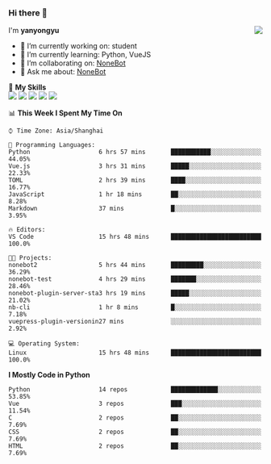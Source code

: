 ### Hi there 👋

<a href="#">
  <img align="right" src="https://github-readme-stats.vercel.app/api?username=yanyongyu&count_private=true&show_icons=true&bg_color=15,f2f7fd,E0EAFC" />
</a>

I'm **yanyongyu**

- 🔭 I’m currently working on: student
- 🌱 I’m currently learning: Python, VueJS
- 👯 I’m collaborating on: [NoneBot](https://github.com/nonebot)
- 💬 Ask me about: [NoneBot](https://github.com/nonebot)

🌟 **My Skills**  
![](https://img.shields.io/badge/-Python-3e74a2?style=flat-square&logo=Python&logoColor=fff)
![](https://img.shields.io/badge/-Vue-4fc08d?style=flat-square&logo=Vue.js&logoColor=fff)
![](https://img.shields.io/badge/-Node.js-339933?style=flat-square&logo=Node.js&logoColor=fff)
![](https://img.shields.io/badge/-Docker-2496ED?style=flat-square&logo=Docker&logoColor=fff)
![](https://img.shields.io/badge/-Linux-000000?style=flat-square&logo=Linux&logoColor=fff)

<!--START_SECTION:waka-->
📊 **This Week I Spent My Time On** 

```text
⌚︎ Time Zone: Asia/Shanghai

💬 Programming Languages: 
Python                   6 hrs 57 mins       ███████████░░░░░░░░░░░░░░   44.05% 
Vue.js                   3 hrs 31 mins       █████░░░░░░░░░░░░░░░░░░░░   22.33% 
TOML                     2 hrs 39 mins       ████░░░░░░░░░░░░░░░░░░░░░   16.77% 
JavaScript               1 hr 18 mins        ██░░░░░░░░░░░░░░░░░░░░░░░   8.28% 
Markdown                 37 mins             █░░░░░░░░░░░░░░░░░░░░░░░░   3.95%

🔥 Editors: 
VS Code                  15 hrs 48 mins      █████████████████████████   100.0%

🐱‍💻 Projects: 
nonebot2                 5 hrs 44 mins       █████████░░░░░░░░░░░░░░░░   36.29% 
nonebot-test             4 hrs 29 mins       ███████░░░░░░░░░░░░░░░░░░   28.46% 
nonebot-plugin-server-sta3 hrs 19 mins       █████░░░░░░░░░░░░░░░░░░░░   21.02% 
nb-cli                   1 hr 8 mins         █░░░░░░░░░░░░░░░░░░░░░░░░   7.18% 
vuepress-plugin-versionin27 mins             ░░░░░░░░░░░░░░░░░░░░░░░░░   2.92%

💻 Operating System: 
Linux                    15 hrs 48 mins      █████████████████████████   100.0%

```

**I Mostly Code in Python** 

```text
Python                   14 repos            █████████████░░░░░░░░░░░░   53.85% 
Vue                      3 repos             ███░░░░░░░░░░░░░░░░░░░░░░   11.54% 
C                        2 repos             ██░░░░░░░░░░░░░░░░░░░░░░░   7.69% 
CSS                      2 repos             ██░░░░░░░░░░░░░░░░░░░░░░░   7.69% 
HTML                     2 repos             ██░░░░░░░░░░░░░░░░░░░░░░░   7.69%

```



<!--END_SECTION:waka-->
